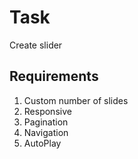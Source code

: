 # Task
Create slider

## Requirements
1. Custom number of slides
2. Responsive
3. Pagination
4. Navigation
5. AutoPlay
